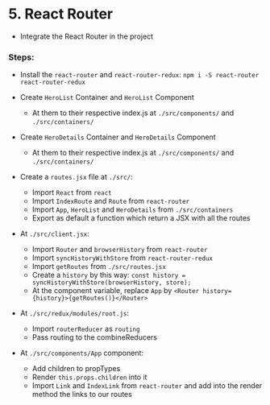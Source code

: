 # 5. React Router

  * Integrate the React Router in the project
  
  
### Steps:

  * Install the `react-router` and `react-router-redux`: `npm i -S react-router react-router-redux`
  
  * Create `HeroList` Container and `HeroList` Component
    * At them to their respective index.js at `./src/components/` and `./src/containers/`
  
  * Create `HeroDetails` Container and `HeroDetails` Component
    * At them to their respective index.js at `./src/components/` and `./src/containers/`

  * Create a `routes.jsx` file at `./src/`:
    * Import `React` from `react`
    * Import `IndexRoute` and `Route` from `react-router`
    * Import `App`, `HeroList` and `HeroDetails` from `./src/containers`
    * Export as default a function which return a JSX with all the routes
    
  * At `./src/client.jsx`:
    * Import `Router` and `browserHistory` from `react-router`
    * Import `syncHistoryWithStore` from `react-router-redux`
    * Import `getRoutes` from `./src/routes.jsx`
    * Create a `history` by this way: `const history = syncHistoryWithStore(browserHistory, store);`
    * At the component variable, replace `App` by `<Router history={history}>{getRoutes()}</Router>`

  * At `./src/redux/modules/root.js`:
    * Import `routerReducer` as `routing`
    * Pass routing to the combineReducers
    
  * At `./src/components/App` component:
      * Add children to propTypes
      * Render `this.props.children` into it
      * Import `Link` and `IndexLink` from `react-router` and add into the render method the links to our routes
